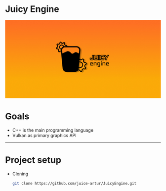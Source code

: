 # Juicy Engine

![JuicyEngine](Resources/Branding/JuicyEngineSplash.jpg "JuicyEngine")


# Goals
- C++ is the main programming language
- Vulkan as primary graphics API
---
# Project setup
- Cloning
    ```bash
    git clone https://github.com/juice-artur/JuicyEngine.git
    ```